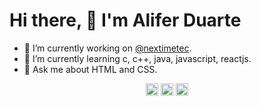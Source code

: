 # Hi there, 👋 I'm Alifer Duarte #

- 🔭 I’m currently working on [@nextimetec](https://github.com/nextimetec).
- 🌱 I’m currently learning c, c++, java, javascript, reactjs.
- 💬 Ask me about HTML and CSS.

<p align="center">
<a href="https://www.linkedin.com/in/aliferduarte" target="_blank"><img align="center" src="https://cdn.jsdelivr.net/npm/simple-icons@3.0.1/icons/linkedin.svg" alt="aliferds" height="20" width="20" /></a>
<a href="https://www.facebook.com/aliferduarte/" target="_blank"><img align="center" src="https://cdn.jsdelivr.net/npm/simple-icons@3.0.1/icons/facebook.svg" alt="aliferds" height="20" width="20" /></a>
<a href="https://www.instagram.com/alifer.ds/" target="_blank"><img align="center" src="https://cdn.jsdelivr.net/npm/simple-icons@3.0.1/icons/instagram.svg" alt="aliferds" height="20" width="20" /></a>
</p>

<!--
**aliferds/aliferds** is a ✨ _special_ ✨ repository because its `README.md` (this file) appears on your GitHub profile.

Here are some ideas to get you started:

- 👯 I’m looking to collaborate on ...
- 🤔 I’m looking for help with ...
- 📫 How to reach me: ...
- 😄 Pronouns: ...
- ⚡ Fun fact: ...
-->
